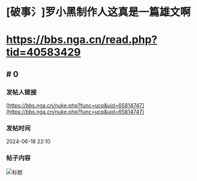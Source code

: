 # [破事氵]罗小黑制作人这真是一篇雄文啊
# https://bbs.nga.cn/read.php?tid=40583429

## \# 0
### 发帖人链接
[https://bbs.nga.cn/nuke.php?func=ucp&uid=65814747](https://bbs.nga.cn/nuke.php?func=ucp&uid=65814747)
### 发帖时间
2024-06-18 22:10
### 帖子内容
![标题](https://img.nga.178.com/attachments/mon_202406/18/bwQ25a8-971fK21T1kS3r-1fd.jpg)
